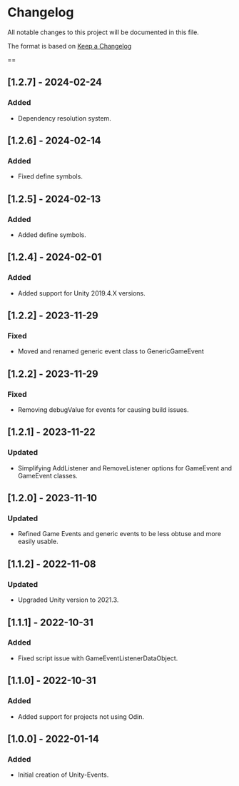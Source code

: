 # Changelog
All notable changes to this project will be documented in this file.

The format is based on [Keep a Changelog](https://keepachangelog.com/en/1.0.0/)

==
## [1.2.7] - 2024-02-24
### Added
- Dependency resolution system.

## [1.2.6] - 2024-02-14
### Added
- Fixed define symbols.

## [1.2.5] - 2024-02-13
### Added
- Added define symbols.

## [1.2.4] - 2024-02-01
### Added
- Added support for Unity 2019.4.X versions.

## [1.2.2] - 2023-11-29
### Fixed
- Moved and renamed generic event class to GenericGameEvent<T>

## [1.2.2] - 2023-11-29
### Fixed
- Removing debugValue for events for causing build issues.

## [1.2.1] - 2023-11-22
### Updated
- Simplifying AddListener and RemoveListener options for GameEvent and GameEvent<T> classes.

## [1.2.0] - 2023-11-10
### Updated
- Refined Game Events and generic events to be less obtuse and more easily usable.

## [1.1.2] - 2022-11-08
### Updated
- Upgraded Unity version to 2021.3.

## [1.1.1] - 2022-10-31
### Added
- Fixed script issue with GameEventListenerDataObject.

## [1.1.0] - 2022-10-31
### Added
- Added support for projects not using Odin.

## [1.0.0] - 2022-01-14
### Added
- Initial creation of Unity-Events.